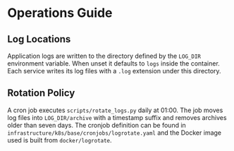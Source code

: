 # Operations Guide

## Log Locations

Application logs are written to the directory defined by the `LOG_DIR` environment variable. When unset it defaults to `logs` inside the container. Each service writes its log files with a `.log` extension under this directory.

## Rotation Policy

A cron job executes `scripts/rotate_logs.py` daily at 01:00. The job moves log files into `LOG_DIR/archive` with a timestamp suffix and removes archives older than seven days. The cronjob definition can be found in `infrastructure/k8s/base/cronjobs/logrotate.yaml` and the Docker image used is built from `docker/logrotate`.

